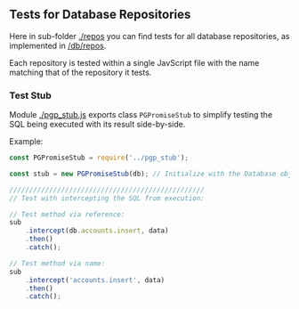 ## Tests for Database Repositories

Here in sub-folder [./repos](./repos) you can find tests for all database repositories, as implemented in [/db/repos](../../../db/repos).

Each repository is tested within a single JavScript file with the name matching that of the repository it tests.

### Test Stub

Module [./pgp_stub.js](./pgp_stub.js) exports class `PGPromiseStub` to simplify testing the SQL being executed with its result side-by-side.

Example:

```js
const PGPromiseStub = require('../pgp_stub');

const stub = new PGPromiseStub(db); // Initialize with the Database object

/////////////////////////////////////////////////
// Test with intercepting the SQL from execution:

// Test method via reference:
sub
	.intercept(db.accounts.insert, data)
	.then()
	.catch();

// Test method via name:
sub
	.intercept('accounts.insert', data)
	.then()
	.catch();
```
